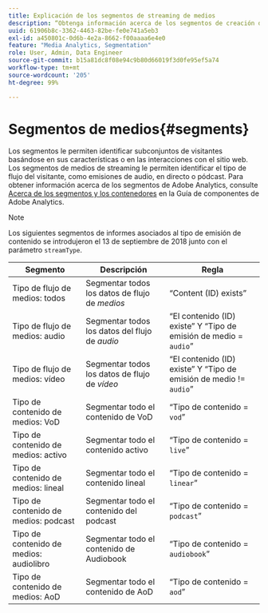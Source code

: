 ```yaml
---
title: Explicación de los segmentos de streaming de medios
description: “Obtenga información acerca de los segmentos de creación de informes asociados con el tipo de flujo de medios, incluidos el segmento, la descripción y la regla para el tipo de flujo de medios”.
uuid: 61906b8c-3362-4463-82be-fe0e741a5eb3
exl-id: a450801c-0d6b-4e2a-8662-f00aaaa6e4e0
feature: "Media Analytics, Segmentation"
role: User, Admin, Data Engineer
source-git-commit: b15a81dc8f08e94c9b80d66019f3d0fe95ef5a74
workflow-type: tm+mt
source-wordcount: '205'
ht-degree: 99%

---
```


# Segmentos de medios{#segments}

Los segmentos le permiten identificar subconjuntos de visitantes basándose en sus características o en las interacciones con el sitio web. Los segmentos de medios de streaming le permiten identificar el tipo de flujo del visitante, como emisiones de audio, en directo o pódcast. Para obtener información acerca de los segmentos de Adobe Analytics, consulte [Acerca de los segmentos y los contenedores](https://experienceleague.adobe.com/docs/analytics/components/segmentation/seg-overview.html?lang=es) en la Guía de componentes de Adobe Analytics.

>[!NOTE]
>
>Los siguientes segmentos de informes asociados al tipo de emisión de contenido se introdujeron el 13 de septiembre de 2018 junto con el parámetro `streamType`.

| Segmento | Descripción | Regla |
|---|---|---|
| Tipo de flujo de medios: todos | Segmentar todos los datos de flujo de *medios* | “Content (ID) exists” |
| Tipo de flujo de medios: audio | Segmentar todos los datos del flujo de *audio* | “El contenido (ID) existe” Y “Tipo de emisión de medio = `audio`” |
| Tipo de flujo de medios: vídeo | Segmentar todos los datos de flujo de *vídeo* | “El contenido (ID) existe” Y “Tipo de emisión de medio != `audio`” |
| Tipo de contenido de medios: VoD | Segmentar todo el contenido de VoD | “Tipo de contenido = `vod`” |
| Tipo de contenido de medios: activo | Segmentar todo el contenido activo | “Tipo de contenido = `live`” |
| Tipo de contenido de medios: lineal | Segmentar todo el contenido lineal | “Tipo de contenido = `linear`” |
| Tipo de contenido de medios: podcast | Segmentar todo el contenido del podcast | “Tipo de contenido = `podcast`” |
| Tipo de contenido de medios: audiolibro | Segmentar todo el contenido de Audiobook | “Tipo de contenido = `audiobook`” |
| Tipo de contenido de medios: AoD | Segmentar todo el contenido de AoD | “Tipo de contenido = `aod`” |
